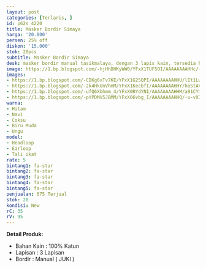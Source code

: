 ```yaml
---
layout: post
categories: [Terlaris, ]
id: p62s_4220
title: Masker Bordir Simaya
harga: '20.000'
persen: 25% off
diskon: '15.000'
stok: 20pcs
subtitle: Masker Bordir Simaya
desk: masker bordir manual tasikmalaya, dengan 3 lapis kain, tersedia headloop dan earloop.
image: https://1.bp.blogspot.com/-hjHhDHKyWW0/YFxX1TUF5OI/AAAAAAAAHHc/-u1BtbsgT0Qkkp1xDrs3xEgBo24-Qe-sgCLcBGAsYHQ/s320/utama.jpg
images:
- https://1.bp.blogspot.com/-CDKg6xTv7KE/YFxX1G25QPI/AAAAAAAAHHU/lIt1LwAXVY42NgXL1B3BTEGiVzneYznNACLcBGAsYHQ/s320/simaya-ungu.jpg
- https://1.bp.blogspot.com/-2k4HkUnVhmM/YFxX1KecbfI/AAAAAAAAHHY/hoStAV9HI-gLKZo_AzHvpznTTMk7gRN-gCLcBGAsYHQ/s320/simaya-navi.jpg
- https://1.bp.blogspot.com/-ufQ6Xbhmm_4/YFxX0RYdYNI/AAAAAAAAHHM/a91CYmbpz4QFtOCscTFtETQH6TGiLYxSwCLcBGAsYHQ/s320/simaya-coksu.jpg
- https://1.bp.blogspot.com/-pYPDMV5JBMM/YFxX06vbg_I/AAAAAAAAHHQ/-u-vX342NQA6NWPz-c7_OtP-ViBbrqMogCLcBGAsYHQ/s320/simaya-hitam.jpeg
warna:
- Hitam
- Navi
- Coksu
- Biru Muda
- Ungu
model:
- Headloop
- Earloop
- Tali ikat
rate: 5
bintang1: fa-star
bintang2: fa-star
bintang3: fa-star
bintang4: fa-star
bintang5: fa-star
penjualan: 675 Terjual
stok: 20
kondisi: New
rC: 35
rV: 95
---
```



<b>Detail Produk:</b>
<ul>
<li>Bahan Kain : 100% Katun</li>
<li>Lapisan : 3 Lapisan</li>
<li>Bordir : Manual ( JUKI )</li>
</ul>
